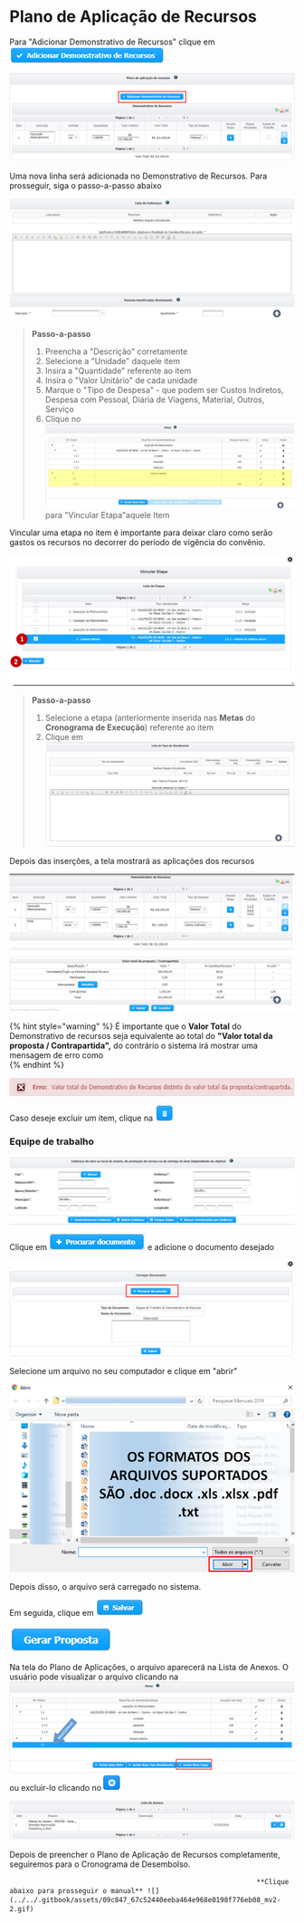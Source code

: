 # Plano de Aplicação de Recursos

Para "Adicionar Demonstrativo de Recursos" clique em ![](../../.gitbook/assets/image%20%2852%29.png) 

![](../../.gitbook/assets/image%20%2860%29.png)

Uma nova linha será adicionada no Demonstrativo de Recursos. Para prosseguir, siga o passo-a-passo abaixo

![](../../.gitbook/assets/image%20%2818%29.png)

> **Passo-a-passo**
>
> 1. Preencha a "Descrição" corretamente
> 2. Selecione a "Unidade" daquele item
> 3. Insira a "Quantidade" referente ao item
> 4. Insira o "Valor Unitário" de cada unidade
> 5. Marque o "Tipo de Despesa" - que podem ser Custos Indiretos, Despesa com Pessoal, Diária de Viagens, Material, Outros, Serviço
> 6. Clique no ![](../../.gitbook/assets/image%20%2827%29.png) para "Vincular Etapa"aquele Item

Vincular uma etapa no item é importante para deixar claro como serão gastos os recursos no decorrer do período de vigência do convênio.

![](../../.gitbook/assets/image%20%2850%29.png)

> **Passo-a-passo**
>
> 1. Selecione a etapa \(anteriormente inserida nas **Metas** do **Cronograma de Execução**\) referente ao item
> 2. Clique em ![](../../.gitbook/assets/image%20%2819%29.png)

Depois das inserções, a tela mostrará as aplicações dos recursos

![](../../.gitbook/assets/image%20%2829%29.png)

{% hint style="warning" %}
É importante que o **Valor Total** do Demonstrativo de recursos seja equivalente ao total do **"Valor total da proposta / Contrapartida",** do contrário o sistema irá mostrar uma mensagem de erro como   
{% endhint %}

![](../../.gitbook/assets/image%20%2849%29.png)

Caso deseje excluir um item, clique na ![](../../.gitbook/assets/image%20%2867%29.png) 

### Equipe de trabalho

![](../../.gitbook/assets/image%20%2823%29.png)

Clique em ![](../../.gitbook/assets/image%20%2846%29.png) e adicione o documento desejado

![](../../.gitbook/assets/image%20%2853%29.png)

Selecione um arquivo no seu computador e clique em "abrir"

![](../../.gitbook/assets/image%20%2812%29.png)

Depois disso, o arquivo será carregado no sistema.

Em seguida, clique em ![](../../.gitbook/assets/icone_salvar.jpg) 

![](../../.gitbook/assets/image%20%2825%29.png)

Na tela do Plano de Aplicações, o arquivo aparecerá na Lista de Anexos. O usuário pode visualizar o arquivo clicando na ![](../../.gitbook/assets/image%20%2839%29.png) ou excluir-lo clicando no ![](../../.gitbook/assets/image%20%2876%29.png) 

![](../../.gitbook/assets/image%20%2855%29.png)

Depois de preencher o Plano de Aplicação de Recursos completamente, seguiremos para o Cronograma de Desembolso. 

                                                                 **Clique abaixo para prosseguir o manual** ![](../../.gitbook/assets/09c847_67c52440eeba464e968e0198f776eb08_mv2-2.gif) 

